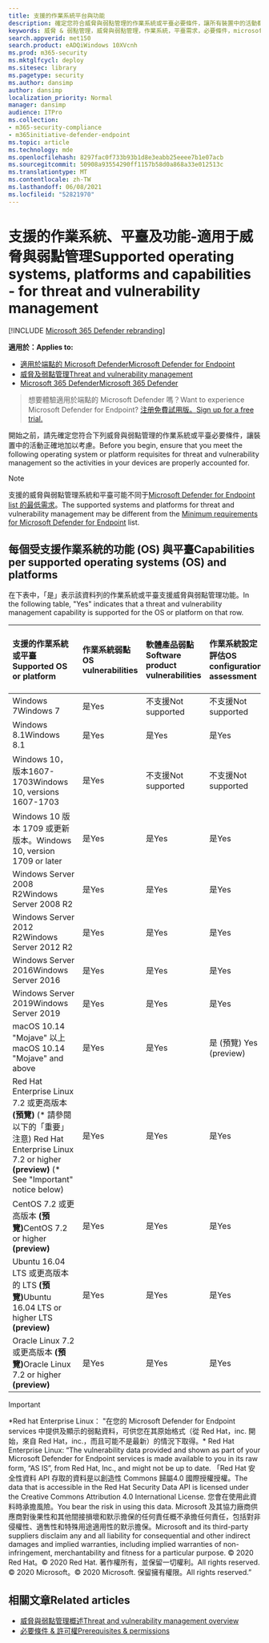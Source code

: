 ```yaml
---
title: 支援的作業系統平台與功能
description: 確定您符合威脅與弱點管理的作業系統或平臺必要條件，讓所有裝置中的活動都已正確加以考慮。
keywords: 威脅 & 弱點管理，威脅與弱點管理，作業系統，平臺需求，必要條件，microsoft defender for endpoint tvm 支援的作業系統，microsoft defender for endpoint tvm，支援的作業系統，支援的平臺，linux 支援，mac 支援
search.appverid: met150
search.product: eADQiWindows 10XVcnh
ms.prod: m365-security
ms.mktglfcycl: deploy
ms.sitesec: library
ms.pagetype: security
ms.author: dansimp
author: dansimp
localization_priority: Normal
manager: dansimp
audience: ITPro
ms.collection:
- m365-security-compliance
- m365initiative-defender-endpoint
ms.topic: article
ms.technology: mde
ms.openlocfilehash: 8297fac0f733b93b1d8e3eabb25eeee7b1e07acb
ms.sourcegitcommit: 50908a93554290ff1157b58d0a868a33e012513c
ms.translationtype: MT
ms.contentlocale: zh-TW
ms.lasthandoff: 06/08/2021
ms.locfileid: "52821970"
---
```

# <a name="supported-operating-systems-platforms-and-capabilities---for-threat-and-vulnerability-management"></a><span data-ttu-id="d16ee-104">支援的作業系統、平臺及功能-適用于威脅與弱點管理</span><span class="sxs-lookup"><span data-stu-id="d16ee-104">Supported operating systems, platforms and capabilities - for threat and vulnerability management</span></span>

[!INCLUDE [Microsoft 365 Defender rebranding](../../includes/microsoft-defender.md)]

<span data-ttu-id="d16ee-105">**適用於：**</span><span class="sxs-lookup"><span data-stu-id="d16ee-105">**Applies to:**</span></span>

- [<span data-ttu-id="d16ee-106">適用於端點的 Microsoft Defender</span><span class="sxs-lookup"><span data-stu-id="d16ee-106">Microsoft Defender for Endpoint</span></span>](https://go.microsoft.com/fwlink/?linkid=2154037)
- [<span data-ttu-id="d16ee-107">威脅及弱點管理</span><span class="sxs-lookup"><span data-stu-id="d16ee-107">Threat and vulnerability management</span></span>](next-gen-threat-and-vuln-mgt.md)
- [<span data-ttu-id="d16ee-108">Microsoft 365 Defender</span><span class="sxs-lookup"><span data-stu-id="d16ee-108">Microsoft 365 Defender</span></span>](https://go.microsoft.com/fwlink/?linkid=2118804)

><span data-ttu-id="d16ee-109">想要體驗適用於端點的 Microsoft Defender 嗎？</span><span class="sxs-lookup"><span data-stu-id="d16ee-109">Want to experience Microsoft Defender for Endpoint?</span></span> [<span data-ttu-id="d16ee-110">注册免費試用版。</span><span class="sxs-lookup"><span data-stu-id="d16ee-110">Sign up for a free trial.</span></span>](https://www.microsoft.com/microsoft-365/windows/microsoft-defender-atp?ocid=docs-wdatp-portaloverview-abovefoldlink)

<span data-ttu-id="d16ee-111">開始之前，請先確定您符合下列威脅與弱點管理的作業系統或平臺必要條件，讓裝置中的活動正確地加以考慮。</span><span class="sxs-lookup"><span data-stu-id="d16ee-111">Before you begin, ensure that you meet the following operating system or platform requisites for threat and vulnerability management so the activities in your devices are properly accounted for.</span></span>

>[!NOTE]
><span data-ttu-id="d16ee-112">支援的威脅與弱點管理系統和平臺可能不同于[Microsoft Defender for Endpoint list 的最低需求](minimum-requirements.md)。</span><span class="sxs-lookup"><span data-stu-id="d16ee-112">The supported systems and platforms for threat and vulnerability management may be different from the [Minimum requirements for Microsoft Defender for Endpoint](minimum-requirements.md) list.</span></span>

## <a name="capabilities-per-supported-operating-systems-os-and-platforms"></a><span data-ttu-id="d16ee-113">每個受支援作業系統的功能 (OS) 與平臺</span><span class="sxs-lookup"><span data-stu-id="d16ee-113">Capabilities per supported operating systems (OS) and platforms</span></span>

<span data-ttu-id="d16ee-114">在下表中，「是」表示該資料列的作業系統或平臺支援威脅與弱點管理功能。</span><span class="sxs-lookup"><span data-stu-id="d16ee-114">In the following table, "Yes" indicates that a threat and vulnerability management capability is supported for the OS or platform on that row.</span></span>

<span data-ttu-id="d16ee-115">支援的作業系統或平臺</span><span class="sxs-lookup"><span data-stu-id="d16ee-115">Supported OS or platform</span></span> | <span data-ttu-id="d16ee-116">作業系統弱點</span><span class="sxs-lookup"><span data-stu-id="d16ee-116">OS vulnerabilities</span></span> | <span data-ttu-id="d16ee-117">軟體產品弱點</span><span class="sxs-lookup"><span data-stu-id="d16ee-117">Software product vulnerabilities</span></span> | <span data-ttu-id="d16ee-118">作業系統設定評估</span><span class="sxs-lookup"><span data-stu-id="d16ee-118">OS configuration assessment</span></span> | <span data-ttu-id="d16ee-119">安全性控制設定評估</span><span class="sxs-lookup"><span data-stu-id="d16ee-119">Security controls configuration assessment</span></span> | <span data-ttu-id="d16ee-120">軟體產品設定評估</span><span class="sxs-lookup"><span data-stu-id="d16ee-120">Software product configuration assessment</span></span>
:---|:---|:---|:---|:---|:---
<span data-ttu-id="d16ee-121">Windows 7</span><span class="sxs-lookup"><span data-stu-id="d16ee-121">Windows 7</span></span> | <span data-ttu-id="d16ee-122">是</span><span class="sxs-lookup"><span data-stu-id="d16ee-122">Yes</span></span> | <span data-ttu-id="d16ee-123">不支援</span><span class="sxs-lookup"><span data-stu-id="d16ee-123">Not supported</span></span> | <span data-ttu-id="d16ee-124">不支援</span><span class="sxs-lookup"><span data-stu-id="d16ee-124">Not supported</span></span> | <span data-ttu-id="d16ee-125">不支援</span><span class="sxs-lookup"><span data-stu-id="d16ee-125">Not supported</span></span> | <span data-ttu-id="d16ee-126">不支援</span><span class="sxs-lookup"><span data-stu-id="d16ee-126">Not supported</span></span>
<span data-ttu-id="d16ee-127">Windows 8.1</span><span class="sxs-lookup"><span data-stu-id="d16ee-127">Windows 8.1</span></span> | <span data-ttu-id="d16ee-128">是</span><span class="sxs-lookup"><span data-stu-id="d16ee-128">Yes</span></span> | <span data-ttu-id="d16ee-129">是</span><span class="sxs-lookup"><span data-stu-id="d16ee-129">Yes</span></span> | <span data-ttu-id="d16ee-130">是</span><span class="sxs-lookup"><span data-stu-id="d16ee-130">Yes</span></span> | <span data-ttu-id="d16ee-131">是</span><span class="sxs-lookup"><span data-stu-id="d16ee-131">Yes</span></span>| <span data-ttu-id="d16ee-132">是</span><span class="sxs-lookup"><span data-stu-id="d16ee-132">Yes</span></span>
<span data-ttu-id="d16ee-133">Windows 10，版本1607-1703</span><span class="sxs-lookup"><span data-stu-id="d16ee-133">Windows 10, versions 1607-1703</span></span> | <span data-ttu-id="d16ee-134">是</span><span class="sxs-lookup"><span data-stu-id="d16ee-134">Yes</span></span>  | <span data-ttu-id="d16ee-135">不支援</span><span class="sxs-lookup"><span data-stu-id="d16ee-135">Not supported</span></span> | <span data-ttu-id="d16ee-136">不支援</span><span class="sxs-lookup"><span data-stu-id="d16ee-136">Not supported</span></span> | <span data-ttu-id="d16ee-137">不支援</span><span class="sxs-lookup"><span data-stu-id="d16ee-137">Not supported</span></span> | <span data-ttu-id="d16ee-138">不支援</span><span class="sxs-lookup"><span data-stu-id="d16ee-138">Not supported</span></span>
<span data-ttu-id="d16ee-139">Windows 10 版本 1709 或更新版本。</span><span class="sxs-lookup"><span data-stu-id="d16ee-139">Windows 10, version 1709 or later</span></span> | <span data-ttu-id="d16ee-140">是</span><span class="sxs-lookup"><span data-stu-id="d16ee-140">Yes</span></span> | <span data-ttu-id="d16ee-141">是</span><span class="sxs-lookup"><span data-stu-id="d16ee-141">Yes</span></span> | <span data-ttu-id="d16ee-142">是</span><span class="sxs-lookup"><span data-stu-id="d16ee-142">Yes</span></span> | <span data-ttu-id="d16ee-143">是</span><span class="sxs-lookup"><span data-stu-id="d16ee-143">Yes</span></span> | <span data-ttu-id="d16ee-144">是</span><span class="sxs-lookup"><span data-stu-id="d16ee-144">Yes</span></span>
<span data-ttu-id="d16ee-145">Windows Server 2008 R2</span><span class="sxs-lookup"><span data-stu-id="d16ee-145">Windows Server 2008 R2</span></span> | <span data-ttu-id="d16ee-146">是</span><span class="sxs-lookup"><span data-stu-id="d16ee-146">Yes</span></span> | <span data-ttu-id="d16ee-147">是</span><span class="sxs-lookup"><span data-stu-id="d16ee-147">Yes</span></span> | <span data-ttu-id="d16ee-148">是</span><span class="sxs-lookup"><span data-stu-id="d16ee-148">Yes</span></span> | <span data-ttu-id="d16ee-149">是</span><span class="sxs-lookup"><span data-stu-id="d16ee-149">Yes</span></span> | <span data-ttu-id="d16ee-150">是</span><span class="sxs-lookup"><span data-stu-id="d16ee-150">Yes</span></span>
<span data-ttu-id="d16ee-151">Windows Server 2012 R2</span><span class="sxs-lookup"><span data-stu-id="d16ee-151">Windows Server 2012 R2</span></span> | <span data-ttu-id="d16ee-152">是</span><span class="sxs-lookup"><span data-stu-id="d16ee-152">Yes</span></span> | <span data-ttu-id="d16ee-153">是</span><span class="sxs-lookup"><span data-stu-id="d16ee-153">Yes</span></span> | <span data-ttu-id="d16ee-154">是</span><span class="sxs-lookup"><span data-stu-id="d16ee-154">Yes</span></span> | <span data-ttu-id="d16ee-155">是</span><span class="sxs-lookup"><span data-stu-id="d16ee-155">Yes</span></span> | <span data-ttu-id="d16ee-156">是</span><span class="sxs-lookup"><span data-stu-id="d16ee-156">Yes</span></span>
<span data-ttu-id="d16ee-157">Windows Server 2016</span><span class="sxs-lookup"><span data-stu-id="d16ee-157">Windows Server 2016</span></span> | <span data-ttu-id="d16ee-158">是</span><span class="sxs-lookup"><span data-stu-id="d16ee-158">Yes</span></span> | <span data-ttu-id="d16ee-159">是</span><span class="sxs-lookup"><span data-stu-id="d16ee-159">Yes</span></span> | <span data-ttu-id="d16ee-160">是</span><span class="sxs-lookup"><span data-stu-id="d16ee-160">Yes</span></span> | <span data-ttu-id="d16ee-161">是</span><span class="sxs-lookup"><span data-stu-id="d16ee-161">Yes</span></span> | <span data-ttu-id="d16ee-162">是</span><span class="sxs-lookup"><span data-stu-id="d16ee-162">Yes</span></span>
<span data-ttu-id="d16ee-163">Windows Server 2019</span><span class="sxs-lookup"><span data-stu-id="d16ee-163">Windows Server 2019</span></span> | <span data-ttu-id="d16ee-164">是</span><span class="sxs-lookup"><span data-stu-id="d16ee-164">Yes</span></span> | <span data-ttu-id="d16ee-165">是</span><span class="sxs-lookup"><span data-stu-id="d16ee-165">Yes</span></span> | <span data-ttu-id="d16ee-166">是</span><span class="sxs-lookup"><span data-stu-id="d16ee-166">Yes</span></span> | <span data-ttu-id="d16ee-167">是</span><span class="sxs-lookup"><span data-stu-id="d16ee-167">Yes</span></span> | <span data-ttu-id="d16ee-168">是</span><span class="sxs-lookup"><span data-stu-id="d16ee-168">Yes</span></span>
<span data-ttu-id="d16ee-169">macOS 10.14 "Mojave" 以上</span><span class="sxs-lookup"><span data-stu-id="d16ee-169">macOS 10.14 "Mojave" and above</span></span> | <span data-ttu-id="d16ee-170">是</span><span class="sxs-lookup"><span data-stu-id="d16ee-170">Yes</span></span> | <span data-ttu-id="d16ee-171">是</span><span class="sxs-lookup"><span data-stu-id="d16ee-171">Yes</span></span> | <span data-ttu-id="d16ee-172">是 (預覽) </span><span class="sxs-lookup"><span data-stu-id="d16ee-172">Yes (preview)</span></span> | <span data-ttu-id="d16ee-173">是 (預覽) </span><span class="sxs-lookup"><span data-stu-id="d16ee-173">Yes (preview)</span></span> | <span data-ttu-id="d16ee-174">是 (預覽) </span><span class="sxs-lookup"><span data-stu-id="d16ee-174">Yes (preview)</span></span>
<span data-ttu-id="d16ee-175">Red Hat Enterprise Linux 7.2 或更高版本 **(預覽)** (\* 請參閱以下的「重要」注意) </span><span class="sxs-lookup"><span data-stu-id="d16ee-175">Red Hat Enterprise Linux 7.2 or higher **(preview)** (\* See "Important" notice below)</span></span> | <span data-ttu-id="d16ee-176">是</span><span class="sxs-lookup"><span data-stu-id="d16ee-176">Yes</span></span> | <span data-ttu-id="d16ee-177">是</span><span class="sxs-lookup"><span data-stu-id="d16ee-177">Yes</span></span> | <span data-ttu-id="d16ee-178">是</span><span class="sxs-lookup"><span data-stu-id="d16ee-178">Yes</span></span> | <span data-ttu-id="d16ee-179">是</span><span class="sxs-lookup"><span data-stu-id="d16ee-179">Yes</span></span> | <span data-ttu-id="d16ee-180">是</span><span class="sxs-lookup"><span data-stu-id="d16ee-180">Yes</span></span>
<span data-ttu-id="d16ee-181">CentOS 7.2 或更高版本 **(預覽)**</span><span class="sxs-lookup"><span data-stu-id="d16ee-181">CentOS 7.2 or higher **(preview)**</span></span> | <span data-ttu-id="d16ee-182">是</span><span class="sxs-lookup"><span data-stu-id="d16ee-182">Yes</span></span> | <span data-ttu-id="d16ee-183">是</span><span class="sxs-lookup"><span data-stu-id="d16ee-183">Yes</span></span> | <span data-ttu-id="d16ee-184">是</span><span class="sxs-lookup"><span data-stu-id="d16ee-184">Yes</span></span> | <span data-ttu-id="d16ee-185">是</span><span class="sxs-lookup"><span data-stu-id="d16ee-185">Yes</span></span> | <span data-ttu-id="d16ee-186">是</span><span class="sxs-lookup"><span data-stu-id="d16ee-186">Yes</span></span>
<span data-ttu-id="d16ee-187">Ubuntu 16.04 LTS 或更高版本的 LTS **(預覽)**</span><span class="sxs-lookup"><span data-stu-id="d16ee-187">Ubuntu 16.04 LTS or higher LTS **(preview)**</span></span> | <span data-ttu-id="d16ee-188">是</span><span class="sxs-lookup"><span data-stu-id="d16ee-188">Yes</span></span> | <span data-ttu-id="d16ee-189">是</span><span class="sxs-lookup"><span data-stu-id="d16ee-189">Yes</span></span> | <span data-ttu-id="d16ee-190">是</span><span class="sxs-lookup"><span data-stu-id="d16ee-190">Yes</span></span> | <span data-ttu-id="d16ee-191">是</span><span class="sxs-lookup"><span data-stu-id="d16ee-191">Yes</span></span> | <span data-ttu-id="d16ee-192">是</span><span class="sxs-lookup"><span data-stu-id="d16ee-192">Yes</span></span>
<span data-ttu-id="d16ee-193">Oracle Linux 7.2 或更高版本 **(預覽)**</span><span class="sxs-lookup"><span data-stu-id="d16ee-193">Oracle Linux 7.2 or higher **(preview)**</span></span> | <span data-ttu-id="d16ee-194">是</span><span class="sxs-lookup"><span data-stu-id="d16ee-194">Yes</span></span> | <span data-ttu-id="d16ee-195">是</span><span class="sxs-lookup"><span data-stu-id="d16ee-195">Yes</span></span> | <span data-ttu-id="d16ee-196">是</span><span class="sxs-lookup"><span data-stu-id="d16ee-196">Yes</span></span> | <span data-ttu-id="d16ee-197">是</span><span class="sxs-lookup"><span data-stu-id="d16ee-197">Yes</span></span> | <span data-ttu-id="d16ee-198">是</span><span class="sxs-lookup"><span data-stu-id="d16ee-198">Yes</span></span>

>[!IMPORTANT]
> <span data-ttu-id="d16ee-199">\*Red hat Enterprise Linux： "在您的 Microsoft Defender for Endpoint services 中提供及顯示的弱點資料，可供您在其原始格式（從 Red Hat，inc. 開始，來自 Red Hat，inc.，而且可能不是最新）的情況下取得。</span><span class="sxs-lookup"><span data-stu-id="d16ee-199">\* Red Hat Enterprise Linux: “The vulnerability data provided and shown as part of your Microsoft Defender for Endpoint services is made available to you in its raw form, “AS IS”, from Red Hat, Inc., and might not be up to date.</span></span> <span data-ttu-id="d16ee-200">「Red Hat 安全性資料 API 存取的資料是以創造性 Commons 歸屬4.0 國際授權授權。</span><span class="sxs-lookup"><span data-stu-id="d16ee-200">The data that is accessible in the Red Hat Security Data API is licensed under the Creative Commons Attribution 4.0 International License.</span></span> <span data-ttu-id="d16ee-201">您會在使用此資料時承擔風險。</span><span class="sxs-lookup"><span data-stu-id="d16ee-201">You bear the risk in using this data.</span></span> <span data-ttu-id="d16ee-202">Microsoft 及其協力廠商供應商對後果性和其他間接損壞和默示擔保的任何責任概不承擔任何責任，包括對非侵權性、適售性和特殊用途適用性的默示擔保。</span><span class="sxs-lookup"><span data-stu-id="d16ee-202">Microsoft and its third-party suppliers disclaim any and all liability for consequential and other indirect damages and implied warranties, including implied warranties of non-infringement, merchantability and fitness for a particular purpose.</span></span> <span data-ttu-id="d16ee-203">© 2020 Red Hat。</span><span class="sxs-lookup"><span data-stu-id="d16ee-203">© 2020 Red Hat.</span></span> <span data-ttu-id="d16ee-204">著作權所有，並保留一切權利。</span><span class="sxs-lookup"><span data-stu-id="d16ee-204">All rights reserved.</span></span> <span data-ttu-id="d16ee-205">© 2020 Microsoft。</span><span class="sxs-lookup"><span data-stu-id="d16ee-205">© 2020 Microsoft.</span></span> <span data-ttu-id="d16ee-206">保留擁有權限。</span><span class="sxs-lookup"><span data-stu-id="d16ee-206">All rights reserved.”</span></span>

## <a name="related-articles"></a><span data-ttu-id="d16ee-207">相關文章</span><span class="sxs-lookup"><span data-stu-id="d16ee-207">Related articles</span></span>

- [<span data-ttu-id="d16ee-208">威脅與弱點管理概述</span><span class="sxs-lookup"><span data-stu-id="d16ee-208">Threat and vulnerability management overview</span></span>](next-gen-threat-and-vuln-mgt.md)
- [<span data-ttu-id="d16ee-209">必要條件 & 許可權</span><span class="sxs-lookup"><span data-stu-id="d16ee-209">Prerequisites & permissions</span></span>](tvm-prerequisites.md)
